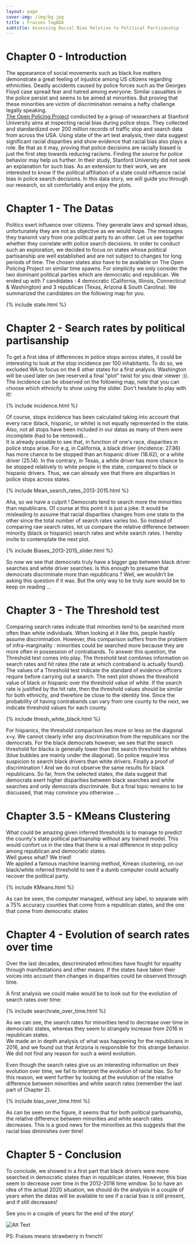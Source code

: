 ```yaml
---
layout: page
cover-img: /img/bg.jpg
title : Fraises TagADA
subtitle: Assessing Racial Bias Relative to Political Partizanship
---
```


# Chapter 0 - Introduction

The appearance of social movements such as black live matters demonstrate a great feeling of injustice among US citizens regarding ethnicities. Deadly accidents caused by police forces such as the Georges Floyd case spread fear and hatred among everyone. Similar casualties in the police persist and seems to be aimed at minorities. But proving that these minorities are victim of discrimination remains a hefty challenge legally speaking.<br>
<a href="https://openpolicing.stanford.edu">The Open Policing Project</a> conducted by a group of researchers at Stanford University aims at inspecting racial bias during police stops. They collected and standardized over 200 million records of traffic stop and search data from across the USA. Using state of the art test analysis, their data suggest significant racial disparities and show evidence that racial bias also plays a role.
Be that as it may, proving that police decisions are racially biased is just the first step towards reducing racisms. Finding the source for police behavior may help us further. In their study, Stanford University did not seek an explanation for such bias. As an extension to their work, we are interested to know if the political affiliation of a state could influence racial bias in police search decisions. In this data story, we will guide you through our research, so sit comfortably and enjoy the plots.

# Chapter 1 - The Datas

Politics exert influence over citizens. They generate laws and spread ideas, unfortunately they are not as objective as we would hope. The messages they transmit vary from one political party to an other. Let us see together whether they correlate with police search decisions.
In order to conduct such an exploration, we decided to focus on states whose political partisanship are well established and are not subject to changes for long periods of time. The chosen states also have to be available on The Open Policing Project on similar time spawns. For simplicity we only consider the two dominant political parties which are democratic and republican. We ended up with 7 candidates : 4 democratic (California, Illinois, Connecticut & Washington) and 3 republican (Texas, Arizona & South Carolina). We summarized the candidates on the following map for you.

{% include state.html %}

# Chapter 2 - Search rates by political partisanship

To get a first idea of differences in police stops across states, it could be interesting to look at the stop incidence per 100 inhabitants. To do so, we excluded WA to focus on the 6 other states for a first analysis. Washington will be used later on (we reserved a final "plot" twist for you dear viewer :)). The incidence can be observed on the following map, note that you can choose which ethnicity to show using the slider. Don't hesitate to play with it!:

{% include incidence.html %}

Of course, stops incidence has been calculated taking into account that every race (black, hispanic, or white) is not equally represented in the state. Also, not all stops have been included in our datas as many of them were incomplete (had to be removed)... <br>
It is already possible to see that, in function of one's race, disparities in police stops arise. For e.g, in California, a black driver (incidence: 27.86) has more chance to be stopped than an hispanic driver (18.62), or a white driver (25.14). In the contrary, in Texas, a white driver has more chance to be stopped relatively to white people in the state, compared to black or hispanic drivers.
Thus, we can already see that there are disparities in police stops across states.

{% include Mean_search_rates_2013-2015.html %}

Aha, so we have a culprit ! Democrats tend to search more the minorities than republicans. Of course at this point it is just a joke. It would be misleading to assume that racial disparities changes from one state to the other since the total number of search rates varies too. So instead of comparing raw search rates, let us compare the relative difference between minority (black or hispanic) search rates and white search rates. I hereby invite to contemplate the next plot.

{% include Biases_2013-2015_slider.html %}

So now we see that democrats truly have a bigger gap between black driver searches and white driver searches. Is this enough to presume that democrats discriminate more than republicans ? Well, we wouldn’t be asking this question if it was. But the only way to be truly sure would be to keep on reading …

# Chapter 3 - The Threshold test
Comparing search rates indicate that minorities tend to be searched more often than white individuals. When looking at it like this, people hastily assume discrimination. However, this comparison suffers from the problem of infra-marginality : minorities could be searched more because they are more often in possession of contrabands. To answer this question, the Threshold test comes into play. The threshold test combines information on search rates and hit rates (the rate at which contraband is actually found). The values of a Threshold test indicate the standard of evidence officers require before carrying out a search. The next plot shows the threshold value of black or hispanic over the threshold value of white. If the search rate is justified by the hit rate, then the threshold values should be similar for both ethnicity, and therefore be close to the identity line. Since the probability of having contrabands can vary from one county to the next, we indicate threshold values for each county.

{% include thresh_white_black.html %}

For hispanics, the threshold comparison lies more or less on the diagonal x=y. We cannot clearly infer any discrimination from the republicans nor the democrats. For the black democrats however, we see that the search threshold for blacks is generally lower than the search threshold for whites (blue bubbles are mainly under the diagonal). So police require less suspicion to search black drivers than white drivers. Finally a proof of discrimination ! And we do not observe the same results for black republicans. So far, from the selected states, the data suggest that democrats exert higher disparities between black searches and white searches and only democrats discriminate. But a final topic remains to be discussed, that may convince you otherwise …

# Chapter 3.5 - KMeans Clustering

What could be amazing given inferred thresholds is to manage to predict the county's state political partisanship without any trained model. This would confort us in the idea that there is a real difference in stop policy among republican and democratic states.<br>
Well guess what? We tried! <br>
We applied a famous machine learning method, Kmean clustering, on our black/white inferred threshold to see if a dumb computer could actually recover the political party.

{% include KMeans.html %}

As can be seen, the computer managed, without any label, to separate with a 75% accuracy counties that come from a republican states, and the one that come from democratic states

# Chapter 4 - Evolution of search rates over time

Over the last decades, descriminated ethnicities have fought for equality through manifestations and other means. If the states have taken their voices into account then changes in disparities could be observed through time.  <br>

A first analysis we could make would be to look out for the evolution of search rates over time:

{% include searchrate_over_time.html %}

As we can see, the search rates for minorities tend to decrease over time in democratic states, whereas they seem to strangely increase from 2016 in republican states. <br>
We made an in depth analysis of what was happening for the republicans in 2016, and we found out that Arizona is responsible for this strange behavior. We did not find any reason for such a weird evolution. <br>

Even though the search rates give us an interesting information on their evolution over time, we fail to interpret the evolution of racial bias. So for this reason, we went further by looking at the evolution of the relative difference between minorities and white search rates (remember the last part of Chapter 2).

{% include bias_over_time.html %}

As can be seen on the figure, it seems that for both political partisanship, the relative difference between minorities and white search rates decreases. This is a good news for the minorities as this suggests that the racial bias diminishes over time!

# Chapter 5 - Conclusion

To conclude, we showed in a first part that black drivers were more searched in democratic states than in republican states. However, this bias seem to decrease over time in the 2012-2016 time window. So to have an idea of the actual 2020 situation, we should do the analysis in a couple of years when the datas will be available to see if a racial bias is still present, and if still decreases!

See you in a couple of years for the end of the story!

![Alt Text](https://tenor.com/btjyQ.gif)

PS: Fraises means strawberry in french! 
